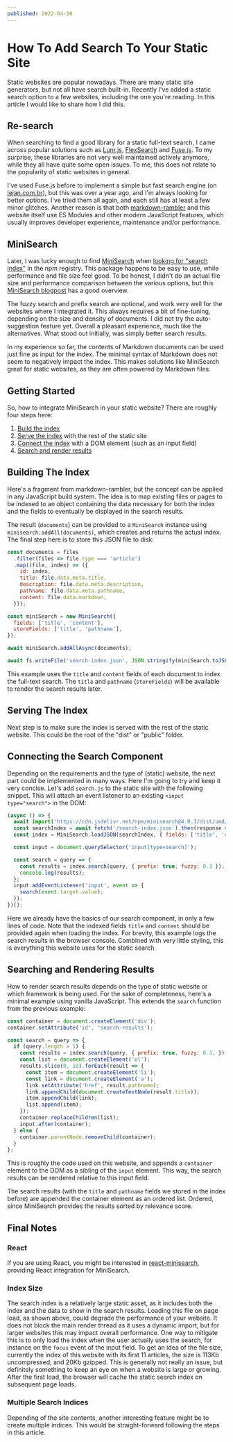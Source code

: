 ```yaml
---
published: 2022-04-30
---
```


# How To Add Search To Your Static Site

Static websites are popular nowadays. There are many static site generators, but
not all have search built-in. Recently I've added a static search option to a
few websites, including the one you're reading. In this article I would like to
share how I did this.

## Re-search

When searching to find a good library for a static full-text search, I came
across popular solutions such as [Lunr.js][1], [FlexSearch][2] and [Fuse.js][3].
To my surprise, these libraries are not very well maintained actively anymore,
while they all have quite some open issues. To me, this does not relate to the
popularity of static websites in general.

I've used Fuse.js before to implement a simple but fast search engine (on
[lejan.com.br][4]), but this was over a year ago, and I'm always looking for
better options. I've tried them all again, and each still has at least a few
minor glitches. Another reason is that both [markdown-rambler][5] and this
website itself use ES Modules and other modern JavaScript features, which
usually improves developer experience, maintenance and/or performance.

## MiniSearch

Later, I was lucky enough to find [MiniSearch][6] when [looking for "search
index"][7] in the npm registry. This package happens to be easy to use, while
performance and file size feel good. To be honest, I didn't do an actual file
size and performance comparison between the various options, but this
[MiniSearch blogpost][8] has a good overview.

The fuzzy search and prefix search are optional, and work very well for the
websites where I integrated it. This always requires a bit of fine-tuning,
depending on the size and density of documents. I did not try the
auto-suggestion feature yet. Overall a pleasant experience, much like the
alternatives. What stood out initially, was simply better search results.

In my experience so far, the contents of Markdown documents can be used just
fine as input for the index. The minimal syntax of Markdown does not seem to
negatively impact the index. This makes solutions like MiniSearch great for
static websites, as they are often powered by Markdown files.

## Getting Started

So, how to integrate MiniSearch in your static website? There are roughly four
steps here:

1.  [Build the index][9]
2.  [Serve the index][10] with the rest of the static site
3.  [Connect the index][11] with a DOM element (such as an input field)
4.  [Search and render results][12]

## Building The Index

Here's a fragment from markdown-rambler, but the concept can be applied in any
JavaScript build system. The idea is to map existing files or pages to be
indexed to an object containing the data necessary for both the index and the
fields to eventually be displayed in the search results.

The result (`documents`) can be provided to a `MiniSearch` instance using
`minisearch.addAll(documents)`, which creates and returns the actual index. The
final step here is to store this JSON file to disk:

```js
const documents = files
  .filter(files => file.type === 'article')
  .map((file, index) => ({
    id: index,
    title: file.data.meta.title,
    description: file.data.meta.description,
    pathname: file.data.meta.pathname,
    content: file.data.markdown,
  }));

const miniSearch = new MiniSearch({
  fields: ['title', 'content'],
  storeFields: ['title', 'pathname'],
});

await miniSearch.addAllAsync(documents);

await fs.writeFile('search-index.json', JSON.stringify(miniSearch.toJSON()));
```

This example uses the `title` and `content` fields of each document to index the
full-text search. The `title` and `pathname` (`storeFields`) will be available
to render the search results later.

## Serving The Index

Next step is to make sure the index is served with the rest of the static
website. This could be the root of the "dist" or "public" folder.

## Connecting the Search Component

Depending on the requirements and the type of (static) website, the next part
could be implemented in many ways. Here I'm going to try and keep it very
concise. Let's add `search.js` to the static site with the following snippet.
This will attach an event listener to an existing `<input type="search">` in the
DOM:

<!-- prettier-ignore -->
```js
(async () => {
  await import('https://cdn.jsdelivr.net/npm/minisearch@4.0.3/dist/umd/index.min.js');
  const searchIndex = await fetch('/search-index.json').then(response => response.text() );
  const index = MiniSearch.loadJSON(searchIndex, { fields: ['title', 'content'] });

  const input = document.querySelector('input[type=search]');

  const search = query => {
    const results = index.search(query, { prefix: true, fuzzy: 0.3 });
    console.log(results);
  };
  input.addEventListener('input', event => {
    search(event.target.value);
  });
})();
```

Here we already have the basics of our search component, in only a few lines of
code. Note that the indexed fields `title` and `content` should be provided
again when loading the index. For brevity, this example logs the search results
in the browser console. Combined with very little styling, this is everything
this website uses for the static search.

## Searching and Rendering Results

How to render search results depends on the type of static website or which
framework is being used. For the sake of completeness, here's a minimal example
using vanilla JavaScript. This extends the `search` function from the previous
example:

<!-- prettier-ignore -->
```js
const container = document.createElement('div');
container.setAttribute('id', 'search-results');

const search = query => {
  if (query.length > 1) {
    const results = index.search(query, { prefix: true, fuzzy: 0.3, });
    const list = document.createElement('ol');
    results.slice(0, 10).forEach(result => {
      const item = document.createElement('li');
      const link = document.createElement('a');
      link.setAttribute('href', result.pathname);
      link.appendChild(document.createTextNode(result.title));
      item.appendChild(link);
      list.append(item);
    });
    container.replaceChildren(list);
    input.after(container);
  } else {
    container.parentNode.removeChild(container);
  }
};
```

This is roughly the code used on this website, and appends a `container` element
to the DOM as a sibling of the `input` element. This way, the search results can
be rendered relative to this input field.

The search results (with the `title` and `pathname` fields we stored in the
index before) are appended the container element as an ordered list. Ordered,
since MiniSearch provides the results sorted by relevance score.

## Final Notes

### React

If you are using React, you might be interested in [react-minisearch][13],
providing React integration for MiniSearch.

### Index Size

The search index is a relatively large static asset, as it includes both the
index and the data to show in the search results. Loading this file on page
load, as shown above, could degrade the performance of your website. It does not
block the main render thread as it uses a dynamic import, but for larger
websites this may impact overall performance. One way to mitigate this is to
only load the index when the user actually uses the search, for instance on the
`focus` event of the input field. To get an idea of the file size, currently the
index of this website with its first 11 articles, the size is 113Kb
uncompressed, and 20Kb gzipped. This is generally not really an issue, but
definitely something to keep an eye on when a website is large or growing. After
the first load, the browser will cache the static search index on subsequent
page loads.

### Multiple Search Indices

Depending of the site contents, another interesting feature might be to create
multiple indices. This would be straight-forward following the steps in this
article.

[1]: https://github.com/olivernn/lunr.js
[2]: https://github.com/nextapps-de/flexsearch
[3]: https://github.com/krisk/fuse
[4]: https://www.lejan.com.br
[5]: https://github.com/webpro/markdown-rambler
[6]: https://github.com/lucaong/minisearch
[7]: https://www.npmjs.com/search?q=search%20index
[8]:
  https://lucaongaro.eu/blog/2019/01/30/minisearch-client-side-fulltext-search-engine.html
[9]: #building-the-index
[10]: #serving-the-index
[11]: #connecting-the-search-component
[12]: #searching-and-rendering-results
[13]: https://github.com/lucaong/react-minisearch
